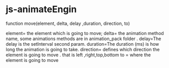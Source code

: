 js-animateEngin
===============
function move(element, delta, delay ,duration, direction, to)


element= the element which is going to move;
delta= the animation method name, some animations methods are in animation_pack folder . 
delay=The delay is the setInterval second param.
duration=The duration (ms) is how long the animation is going to take. 
direction= defines which direction the element is going to move . that is left ,right,top,bottom
to = where the element is going to move
